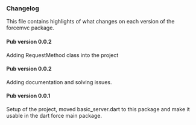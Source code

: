 ### Changelog ###

This file contains highlights of what changes on each version of the forcemvc package. 

#### Pub version 0.0.2 ####

Adding RequestMethod class into the project

#### Pub version 0.0.2 ####

Adding documentation and solving issues.

#### Pub version 0.0.1 ####

Setup of the project, moved basic_server.dart to this package and make it usable in the dart force main package.
